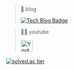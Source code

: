 > 📝 blog  
>
> [![Tech Blog Badge](http://img.shields.io/badge/-Tech%20blog-black?style=flat-square&logo=github&link=https://suhwanc.tistory.com/)](https://suhwanc.tistory.com/)

> 🧑‍🌾 youtube
> 
> <a href="https://www.youtube.com/channel/UCvss7YLbvfL0gfgmm0rhG1Q"><img width="32px" alt="Youtube" title="Youtube" src="https://i.imgur.com/qiXu7b2.png"/></a>
  &#8287;&#8287;&#8287;&#8287;&#8287;

[![solved.ac tier](http://mazassumnida.wtf/api/v2/generate_badge?boj=soo7652)](https://solved.ac/soo7652)
